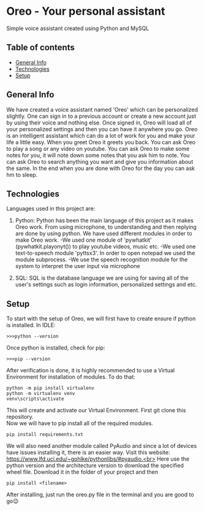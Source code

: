 # Oreo - Your personal assistant
Simple voice assistant created using Python and MySQL

## Table of contents
* [General Info](#general-info)
* [Technologies](#technologies)
* [Setup](#setup)

## General Info
We have created a voice assistant named 'Oreo' which can be personalized slightly. One can sign in to a previous account or create a new account just by using their voice and nothing else. Once signed in, Oreo will load all of your personalized settings and then you can have it anywhere you go. Oreo is an intelligent assistant which can do a lot of work for you and make your life a little easy. When you greet Oreo it greets you back. You can ask Oreo to play a song or any video on youtube. You can ask Oreo to make some notes for you, it will note down some notes that you ask him to note. You can ask Oreo to search anything you want and give you information about the same. In the end when you are done with Oreo for the day you can ask hm to sleep. 

## Technologies
Languages used in this project are:
1. Python: Python has been the main language of this project as it makes Oreo work. From using microphone, to understanding and then replying are done by using python. We have used different modules in order to make Oreo work. 
    -We used one module of 'pywhatkit' (pywhatkit.playonyt()) to play youtube videos, music etc. 
    -We used one text-to-speech module 'pyttsx3'. In order to open notepad we used the module subprocess. 
    -We use the speech recognition module for the system to interpret the user input via microphone
    
2. SQL: SQL is the database language we are using for saving all of the user's settings such as login information, personalized settings and etc.

## Setup
To start with the setup of Oreo, we will first have to create ensure if python is installed.
In IDLE:
```
>>>python --version
```
Once python is installed, check for pip:
```
>>>pip --version
```
After verification is done, it is highly recommended to use a Virtual Environment for installation of modules. To do that:
```
python -m pip install virtualenv
python -m virtualenv venv
venv\scripts\activate
```
This will create and activate our Virtual Environment. First git clone this repository.<br>
Now we will have to pip install all of the required modules.
```
pip install requirements.txt
```
We will also need another module called PyAudio and since a lot of devices have issues installing it, there is an easier way. Visit this website:
https://www.lfd.uci.edu/~gohlke/pythonlibs/#pyaudio.<br>
Here use the python version and the architecture version to download the specified wheel file. Download it in the folder of your project and then 
```
pip install <filename>
```
After installing, just run the oreo.py file in the terminal and you are good to go😉
